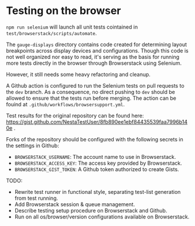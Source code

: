 # Testing on the browser

`npm run selenium` will launch all unit tests cointained in 
`test/browserstack/scripts/automate`.

The `gauge-displays` directory contains code created for determining layout
breakpoints across display devices and configurations. Though this code is not 
well organized nor easy to read, it's serving as the basis for running more 
tests directly in the browser through Browserstack using Selenium.

However, it still needs some heavy refactoring and cleanup.

A Github action is configured to run the Selenium tests on pull requests to the `dev`
branch. As a consequence, no direct pushing to `dev` should be allowed to ensure
that the tests run before merging. The action can be fouind at
`.github/workflows/browsersupport.yml`.

Test results for the original repository can be found here:
https://gist.github.com/NestaTestUser/8fb890ee1ebf84435539faa7996b140e .

Forks of the repository should be configured with the following secrets in the
settings in Github:

 * `BROWSERSTACK_USERNAME`: The account name to use in Browserstack.
 * `BROWSERSTACK_ACCESS_KEY`: The access key provided by Browserstack.
 * `BROWSERSTACK_GIST_TOKEN`: A Github token authorized to create Gists.

TODO:

 * Rewrite test runner in functional style, separating test-list generation from 
   test running.
 * Add Browserstack session & queue management.
 * Describe testing setup procedure on Browserstack and Github.
 * Run on all os/browser/version configurations available on Browserstack.
